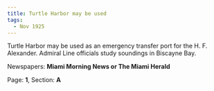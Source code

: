 ```yaml
---  
title: Turtle Harbor may be used  
tags:  
  - Nov 1925  
---  
```

  
Turtle Harbor may be used as an emergency transfer port for the H. F. Alexander. Admiral Line officials study soundings in Biscayne Bay.  
  
Newspapers: **Miami Morning News or The Miami Herald**  
  
Page: **1**, Section: **A** 
